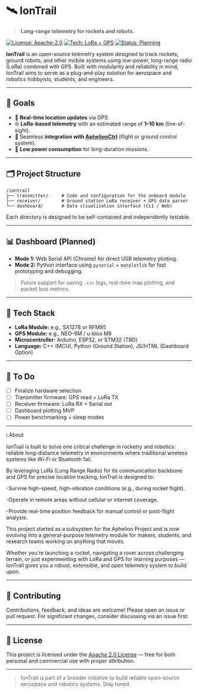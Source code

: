 # 🛰️ IonTrail
> **Long-range telemetry for rockets and robots.**

[![License: Apache-2.0](https://img.shields.io/badge/license-Apache--2.0-green.svg)](./LICENSE)
[![Tech: LoRa + GPS](https://img.shields.io/badge/tech-LoRa%20%7C%20GPS-blue.svg)]()
[![Status: Planning](https://img.shields.io/badge/status-planning-yellow.svg)]()

**IonTrail** is an open-source telemetry system designed to track rockets, ground robots, and other mobile systems using low-power, long-range radio (LoRa) combined with GPS. Built with modularity and reliability in mind, IonTrail aims to serve as a plug-and-play solution for aerospace and robotics hobbyists, students, and engineers.

---

## 🚀 Goals

- 📡 **Real-time location updates** via GPS.
- 🌐 **LoRa-based telemetry** with an estimated range of **1–10 km** (line-of-sight).
- 🔌 Seamless **integration with [AphelionCtrl](https://github.com/bluefox192/AphelionCtrl)** (flight or ground control system).
- 🔋 **Low power consumption** for long-duration missions.

---

## 🗂️ Project Structure

```plaintext
/iontrail
├── transmitter/     # Code and configuration for the onboard module
├── receiver/        # Ground station LoRa receiver + GPS data parser
└── dashboard/       # Data visualization interface (CLI / Web)
````

Each directory is designed to be self-contained and independently testable.

---

## 📊 Dashboard (Planned)

* **Mode 1:** Web Serial API (Chrome) for direct USB telemetry plotting.
* **Mode 2:** Python interface using `pyserial` + `matplotlib` for fast prototyping and debugging.

> Future support for saving `.csv` logs, real-time map plotting, and packet loss metrics.

---

## 🔧 Tech Stack

* **LoRa Module:** e.g., SX1278 or RFM95
* **GPS Module:** e.g., NEO-6M / u-blox M8
* **Microcontroller:** Arduino, ESP32, or STM32 (TBD)
* **Language:** C++ (MCU), Python (Ground Station), JS/HTML (Dashboard Option)

---

## 📌 To Do

* [ ] Finalize hardware selection
* [ ] Transmitter firmware: GPS read + LoRa TX
* [ ] Receiver firmware: LoRa RX + Serial out
* [ ] Dashboard plotting MVP
* [ ] Power benchmarking + sleep modes

---

ℹ️ About

IonTrail is built to solve one critical challenge in rocketry and robotics: reliable long-distance telemetry in environments where traditional wireless systems like Wi-Fi or Bluetooth fail.

By leveraging LoRa (Long Range Radio) for its communication backbone and GPS for precise location tracking, IonTrail is designed to:

  -Survive high-speed, high-vibration conditions (e.g., during rocket flight).

  -Operate in remote areas without cellular or internet coverage.

  -Provide real-time position feedback for manual control or post-flight analysis.

This project started as a subsystem for the Aphelion Project and is now evolving into a general-purpose telemetry module for makers, students, and research teams working on anything that moves.

Whether you’re launching a rocket, navigating a rover across challenging terrain, or just experimenting with LoRa and GPS for learning purposes — IonTrail gives you a robust, extensible, and open telemetry system to build upon.

---

## 🤝 Contributing

Contributions, feedback, and ideas are welcome! Please open an issue or pull request. For significant changes, consider discussing via an issue first.

---

## 📄 License

This project is licensed under the [Apache 2.0 License](./LICENSE) — free for both personal and commercial use with proper attribution.

---

> IonTrail is part of a broader initiative to build reliable open-source aerospace and robotics systems. Stay tuned.

